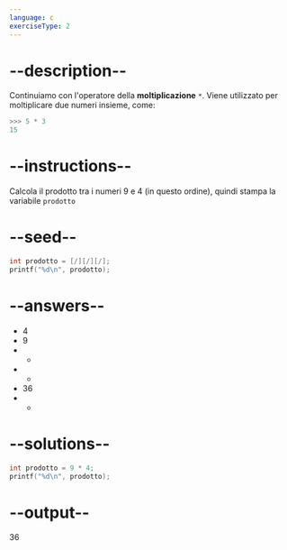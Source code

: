 ```yaml
---
language: c
exerciseType: 2
---
```


# --description--

Continuiamo con l'operatore della **moltiplicazione** `*`.
Viene utilizzato per moltiplicare due numeri insieme, come:
```c
>>> 5 * 3
15
```

# --instructions--

Calcola il prodotto tra i numeri 9 e 4 (in questo ordine), quindi stampa la variabile `prodotto`

# --seed--

```c
int prodotto = [/][/][/];
printf("%d\n", prodotto);
```

# --answers--

- 4
- 9
-  + 
-  - 
- 36
-  * 

# --solutions--

```c
int prodotto = 9 * 4;
printf("%d\n", prodotto);
```

# --output--

36
